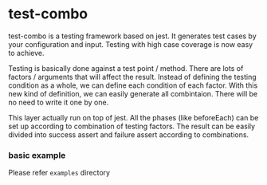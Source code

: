 # test-combo

test-combo is a testing framework based on jest. It generates test cases by your configuration and input. Testing with high case coverage is now easy to achieve.

Testing is basically done against a test point / method. There are lots of factors / arguments that will affect the result. Instead of defining the testing condition as a whole, we can define each condition of each factor. With this new kind of definition, we can easily generate all combintaion. There will be no need to write it one by one.

This layer actually run on top of jest. All the phases (like beforeEach) can be set up according to combination of testing factors. The result can be easily divided into success assert and failure assert according to combinations.

### basic example
Please refer `examples` directory
